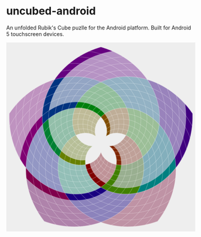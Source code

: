# uncubed-android

An unfolded Rubik's Cube puzlle for the Android platform. Built for Android 5 touchscreen devices.

![](/preview.png)
